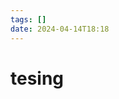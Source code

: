```yaml
---
tags: []
date: 2024-04-14T18:18
---
```

<!-- 2024-04-14 (April 14, 2024 6:18 PM Sunday) -->

# tesing 


